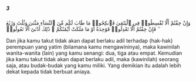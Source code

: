 ##### 3

<span class="ayah">وَإِنْ خِفْتُمْ أَلَّا تُقْسِطُوا۟ فِى ٱلْيَتَٰمَىٰ فَٱنكِحُوا۟ مَا طَابَ لَكُم مِّنَ ٱلنِّسَآءِ مَثْنَىٰ وَثُلَٰثَ وَرُبَٰعَ ۖ فَإِنْ خِفْتُمْ أَلَّا تَعْدِلُوا۟ فَوَٰحِدَةً أَوْ مَا مَلَكَتْ أَيْمَٰنُكُمْ ۚ ذَٰلِكَ أَدْنَىٰٓ أَلَّا تَعُولُوا۟</span>

<span class="ayah_translation">Dan jika kamu takut tidak akan dapat berlaku adil terhadap (hak-hak) perempuan yang yatim (bilamana kamu mengawininya), maka kawinilah wanita-wanita (lain) yang kamu senangi: dua, tiga atau empat. Kemudian jika kamu takut tidak akan dapat berlaku adil, maka (kawinilah) seorang saja, atau budak-budak yang kamu miliki. Yang demikian itu adalah lebih dekat kepada tidak berbuat aniaya.</span>
